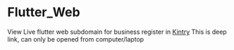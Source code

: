 # Flutter_Web

View Live flutter web subdomain for business register in [Kintry](https://kintry.com/store/kashivishwnathjyotishparamarsh) 
This is deep link, can only be opened from computer/laptop

